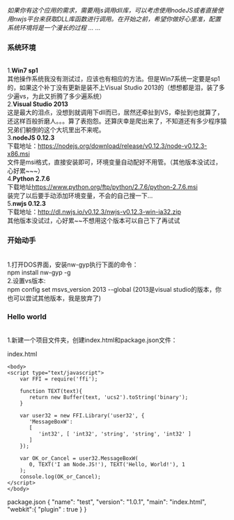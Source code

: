 <i>如果你有这个应用的需求，需要用js调用dll库，可以考虑使用nodeJS或者直接使用nwjs平台来获取DLL库函数进行调用。在开始之前，希望你做好心里准，配置系统环境将是一个漫长的过程 ... ...</i>

<h3>系统环境</h3><br>
1.<b>Win7 sp1</b><br>
其他操作系统我没有测试过，应该也有相应的方法。但是Win7系统一定要是sp1的，如果这个补丁没有更新是装不上Visual Studio 2013的（想想都是泪，装了多少遍vs，为此又折腾了多少遍系统）<br>
2.<b>Visual Studio 2013</b><br>
这是最大的泪点，没想到就调用下dll而已，居然还牵扯到VS，牵扯到也就算了，还这样百般折磨人。。。算了表抱怨。还算庆幸是爬出来了，不知道还有多少程序猿兄弟们躺倒的这个大坑里出不来呢。<br>
3.<b>nodeJS 0.12.3</b><br>
下载地址：<a href="https://nodejs.org/download/release/v0.12.3/node-v0.12.3-x86.msi">https://nodejs.org/download/release/v0.12.3/node-v0.12.3-x86.msi</a><br>
文件是msi格式，直接安装即可，环境变量自动配好不用管。（其他版本没试过，心好累~~~）<br>
4.<b>Python 2.7.6</b><br>
下载地址<a href="https://www.python.org/ftp/python/2.7.6/python-2.7.6.msi">https://www.python.org/ftp/python/2.7.6/python-2.7.6.msi</a><br>
装完了以后要手动添加环境变量，不会的自己搜一下...<br>
5.<b>nwjs 0.12.3</b><br>
下载地址：<a href="http://dl.nwjs.io/v0.12.3/nwjs-v0.12.3-win-ia32.zip">http://dl.nwjs.io/v0.12.3/nwjs-v0.12.3-win-ia32.zip</a><br>
其他版本没试过，心好累~~不想用这个版本可以自己下了再试试<br>


<h3>开始动手</h3><br>
1.打开DOS界面，安装nw-gyp执行下面的命令：<br>
npm install nw-gyp -g<br>
2.设置vs版本:<br>
npm config set msvs_version 2013 --global  (2013是visual studio的版本，你也可以尝试其他版本，我是放弃了)<br>


<h3>Hello world</h3><br>
1.新建一个项目文件夹，创建index.html和package.json文件：

index.html
<!DOCTYPE html>
<html lang="en">
    <head>
        <meta charset="utf-8">
        <meta http-equiv="X-UA-Compatible" content="IE=edge">
        <title>nwjs call DLL</title>
        <meta name="description" content="">
        <meta name="viewport" content="width=device-width, initial-scale=1">        
    </head>

    <body>
    <script type="text/javascript">
		var FFI = require('ffi');

		function TEXT(text){
		   return new Buffer(text, 'ucs2').toString('binary');
		}

		var user32 = new FFI.Library('user32', {
		   'MessageBoxW': 
		   [
			  'int32', [ 'int32', 'string', 'string', 'int32' ]
		   ]
		});

		var OK_or_Cancel = user32.MessageBoxW(
		   0, TEXT('I am Node.JS!'), TEXT('Hello, World!'), 1
		);
		console.log(OK_or_Cancel);
    </script>
    </body>

</html>

package.json
{
  "name": "test",
  "version": "1.0.1",
  "main": "index.html",
  "webkit":{
	"plugin" : true
  }
}
